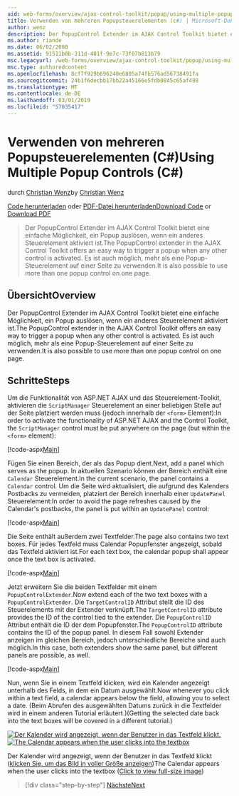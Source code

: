```yaml
---
uid: web-forms/overview/ajax-control-toolkit/popup/using-multiple-popup-controls-cs
title: Verwenden von mehreren Popupsteuerelementen (c#) | Microsoft-Dokumentation
author: wenz
description: Der PopupControl Extender im AJAX Control Toolkit bietet eine einfache Möglichkeit, ein Popup auslösen, wenn ein anderes Steuerelement aktiviert ist. Es ist auch möglich, m verwenden...
ms.author: riande
ms.date: 06/02/2008
ms.assetid: 91511b0b-311d-481f-9e7c-73f07b813b79
msc.legacyurl: /web-forms/overview/ajax-control-toolkit/popup/using-multiple-popup-controls-cs
msc.type: authoredcontent
ms.openlocfilehash: 8cf7f929b696240e6805a74fb576ad56738491fa
ms.sourcegitcommit: 24b1f6decbb17bb22a45166e5fdb0845c65af498
ms.translationtype: MT
ms.contentlocale: de-DE
ms.lasthandoff: 03/01/2019
ms.locfileid: "57035417"
---
```

<a name="using-multiple-popup-controls-c"></a><span data-ttu-id="43fd7-104">Verwenden von mehreren Popupsteuerelementen (C#)</span><span class="sxs-lookup"><span data-stu-id="43fd7-104">Using Multiple Popup Controls (C#)</span></span>
====================
<span data-ttu-id="43fd7-105">durch [Christian Wenz](https://github.com/wenz)</span><span class="sxs-lookup"><span data-stu-id="43fd7-105">by [Christian Wenz](https://github.com/wenz)</span></span>

<span data-ttu-id="43fd7-106">[Code herunterladen](http://download.microsoft.com/download/9/3/f/93f8daea-bebd-4821-833b-95205389c7d0/PopupControl1.cs.zip) oder [PDF-Datei herunterladen](http://download.microsoft.com/download/2/d/c/2dc10e34-6983-41d4-9c08-f78f5387d32b/popupcontrol1CS.pdf)</span><span class="sxs-lookup"><span data-stu-id="43fd7-106">[Download Code](http://download.microsoft.com/download/9/3/f/93f8daea-bebd-4821-833b-95205389c7d0/PopupControl1.cs.zip) or [Download PDF](http://download.microsoft.com/download/2/d/c/2dc10e34-6983-41d4-9c08-f78f5387d32b/popupcontrol1CS.pdf)</span></span>

> <span data-ttu-id="43fd7-107">Der PopupControl Extender im AJAX Control Toolkit bietet eine einfache Möglichkeit, ein Popup auslösen, wenn ein anderes Steuerelement aktiviert ist.</span><span class="sxs-lookup"><span data-stu-id="43fd7-107">The PopupControl extender in the AJAX Control Toolkit offers an easy way to trigger a popup when any other control is activated.</span></span> <span data-ttu-id="43fd7-108">Es ist auch möglich, mehr als eine Popup-Steuerelement auf einer Seite zu verwenden.</span><span class="sxs-lookup"><span data-stu-id="43fd7-108">It is also possible to use more than one popup control on one page.</span></span>


## <a name="overview"></a><span data-ttu-id="43fd7-109">Übersicht</span><span class="sxs-lookup"><span data-stu-id="43fd7-109">Overview</span></span>

<span data-ttu-id="43fd7-110">Der PopupControl Extender im AJAX Control Toolkit bietet eine einfache Möglichkeit, ein Popup auslösen, wenn ein anderes Steuerelement aktiviert ist.</span><span class="sxs-lookup"><span data-stu-id="43fd7-110">The PopupControl extender in the AJAX Control Toolkit offers an easy way to trigger a popup when any other control is activated.</span></span> <span data-ttu-id="43fd7-111">Es ist auch möglich, mehr als eine Popup-Steuerelement auf einer Seite zu verwenden.</span><span class="sxs-lookup"><span data-stu-id="43fd7-111">It is also possible to use more than one popup control on one page.</span></span>

## <a name="steps"></a><span data-ttu-id="43fd7-112">Schritte</span><span class="sxs-lookup"><span data-stu-id="43fd7-112">Steps</span></span>

<span data-ttu-id="43fd7-113">Um die Funktionalität von ASP.NET AJAX und das Steuerelement-Toolkit, aktivieren die `ScriptManager` Steuerelement an einer beliebigen Stelle auf der Seite platziert werden muss (jedoch innerhalb der `<form>` Element):</span><span class="sxs-lookup"><span data-stu-id="43fd7-113">In order to activate the functionality of ASP.NET AJAX and the Control Toolkit, the `ScriptManager` control must be put anywhere on the page (but within the `<form>` element):</span></span>

[!code-aspx[Main](using-multiple-popup-controls-cs/samples/sample1.aspx)]

<span data-ttu-id="43fd7-114">Fügen Sie einen Bereich, der als das Popup dient.</span><span class="sxs-lookup"><span data-stu-id="43fd7-114">Next, add a panel which serves as the popup.</span></span> <span data-ttu-id="43fd7-115">In aktuellen Szenario können der Bereich enthält eine `Calendar` Steuerelement.</span><span class="sxs-lookup"><span data-stu-id="43fd7-115">In the current scenario, the panel contains a `Calendar` control.</span></span> <span data-ttu-id="43fd7-116">Um die Seite wird aktualisiert, die aufgrund des Kalenders Postbacks zu vermeiden, platziert der Bereich innerhalb einer `UpdatePanel` Steuerelement:</span><span class="sxs-lookup"><span data-stu-id="43fd7-116">In order to avoid the page refreshes caused by the Calendar's postbacks, the panel is put within an `UpdatePanel` control:</span></span>

[!code-aspx[Main](using-multiple-popup-controls-cs/samples/sample2.aspx)]

<span data-ttu-id="43fd7-117">Die Seite enthält außerdem zwei Textfelder.</span><span class="sxs-lookup"><span data-stu-id="43fd7-117">The page also contains two text boxes.</span></span> <span data-ttu-id="43fd7-118">Für jedes Textfeld muss Calendar Popupfenster angezeigt, sobald das Textfeld aktiviert ist.</span><span class="sxs-lookup"><span data-stu-id="43fd7-118">For each text box, the calendar popup shall appear once the text box is activated.</span></span>

[!code-aspx[Main](using-multiple-popup-controls-cs/samples/sample3.aspx)]

<span data-ttu-id="43fd7-119">Jetzt erweitern Sie die beiden Textfelder mit einem `PopupControlExtender`.</span><span class="sxs-lookup"><span data-stu-id="43fd7-119">Now extend each of the two text boxes with a `PopupControlExtender`.</span></span> <span data-ttu-id="43fd7-120">Die `TargetControlID` Attribut stellt die ID des Steuerelements mit der Extender verknüpft.</span><span class="sxs-lookup"><span data-stu-id="43fd7-120">The `TargetControlID` attribute provides the ID of the control tied to the extender.</span></span> <span data-ttu-id="43fd7-121">Die `PopupControlID` Attribut enthält die ID der dem Popupfenster.</span><span class="sxs-lookup"><span data-stu-id="43fd7-121">The `PopupControlID` attribute contains the ID of the popup panel.</span></span> <span data-ttu-id="43fd7-122">In diesem Fall sowohl Extender anzeigen im gleichen Bereich, jedoch unterschiedliche Bereiche sind auch möglich.</span><span class="sxs-lookup"><span data-stu-id="43fd7-122">In this case, both extenders show the same panel, but different panels are possible, as well.</span></span>

[!code-aspx[Main](using-multiple-popup-controls-cs/samples/sample4.aspx)]

<span data-ttu-id="43fd7-123">Nun, wenn Sie in einem Textfeld klicken, wird ein Kalender angezeigt unterhalb des Felds, in dem ein Datum ausgewählt.</span><span class="sxs-lookup"><span data-stu-id="43fd7-123">Now whenever you click within a text field, a calendar appears below the field, allowing you to select a date.</span></span> <span data-ttu-id="43fd7-124">(Beim Abrufen des ausgewählten Datums zurück in die Textfelder wird in einem anderen Tutorial erläutert.)</span><span class="sxs-lookup"><span data-stu-id="43fd7-124">(Getting the selected date back into the text boxes will be covered in a different tutorial.)</span></span>


<span data-ttu-id="43fd7-125">[![Der Kalender wird angezeigt, wenn der Benutzer in das Textfeld klickt.](using-multiple-popup-controls-cs/_static/image2.png)](using-multiple-popup-controls-cs/_static/image1.png)</span><span class="sxs-lookup"><span data-stu-id="43fd7-125">[![The Calendar appears when the user clicks into the textbox](using-multiple-popup-controls-cs/_static/image2.png)](using-multiple-popup-controls-cs/_static/image1.png)</span></span>

<span data-ttu-id="43fd7-126">Der Kalender wird angezeigt, wenn der Benutzer in das Textfeld klickt ([klicken Sie, um das Bild in voller Größe anzeigen](using-multiple-popup-controls-cs/_static/image3.png))</span><span class="sxs-lookup"><span data-stu-id="43fd7-126">The Calendar appears when the user clicks into the textbox ([Click to view full-size image](using-multiple-popup-controls-cs/_static/image3.png))</span></span>

> [!div class="step-by-step"]
> [<span data-ttu-id="43fd7-127">Nächste</span><span class="sxs-lookup"><span data-stu-id="43fd7-127">Next</span></span>](handling-postbacks-from-a-popup-control-with-an-updatepanel-cs.md)
